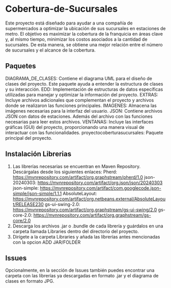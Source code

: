 # Cobertura-de-Sucursales
Este proyecto está diseñado para ayudar a una compañía de supermercados a optimizar la ubicación de sus sucursales en estaciones de metro. El objetivo es maximizar la cobertura de la franquicia en áreas clave y, al mismo tiempo, minimizar los costos asociados a la cantidad de sucursales. De esta manera, se obtiene una mejor relación entre el número de sucursales y el alcance de la cobertura.

## Paquetes
DIAGRAMA_DE_CLASES: Contiene el diagrama UML para el diseño de clases del proyecto. Este paquete ayuda a entender la estructura de clases y su interacción.
EDD: Implementación de estructuras de datos específicas utilizadas para manejar y optimizar la información del proyecto.
EXTRAS: Incluye archivos adicionales que complementan el proyecto y archivos donde se realizaron las funciones principales.
IMAGENES: Almacena las imágenes necesarias para la interfaz del usuario.
JSON: Contiene archivos JSON con datos de estaciones. Además del archivo con las funciones necesarias para leer estos archivos.
VENTANAS: Incluye las interfaces gráficas (GUI) del proyecto, proporcionando una manera visual de interactuar con las funcionalidades.
proyectocoberturasucursales: Paquete principal del proyecto.

## Instalación Librerias
1. Las librerías necesarias se encuentran en Maven Repository. Descárgalas desde los siguientes enlaces:
   Pherd: https://mvnrepository.com/artifact/org.graphstream/pherd/1.0
   json-20240303: https://mvnrepository.com/artifact/org.json/json/20240303
   json-simple: https://mvnrepository.com/artifact/com.googlecode.json-simple/json-simple/1.1.1
   AbsoluteLayout: https://mvnrepository.com/artifact/org.netbeans.external/AbsoluteLayout/RELEASE230
   gs-ui-swing-2.0: https://mvnrepository.com/artifact/org.graphstream/gs-ui-swing/2.0
   gs-core-2.0: https://mvnrepository.com/artifact/org.graphstream/gs-core/2.0
2. Descarga los archivos .jar o .bundle de cada librería y guárdalos en una carpeta llamada Libraries dentro del directorio del proyecto.
3. Dirígete a la carpeta Libraries y añada las líbrerías antes mencionadas con la opcion ADD JAR/FOLDER

## Issues
Opcionalmente, en la sección de Issues también puedes encontrar una carpeta con las librerías ya descargadas en formato .jar y el diagrama de clases en formato JPG.
   
   
   
   


